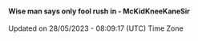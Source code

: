 #### Wise man says only fool rush in - McKidKneeKaneSir
Updated on 28/05/2023 - 08:09:17 (UTC) Time Zone
